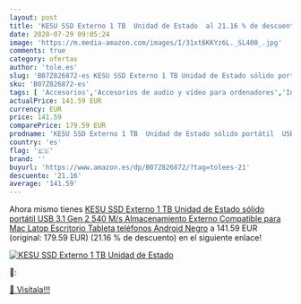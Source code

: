 ```yaml
---
layout: post
title: 'KESU SSD Externo 1 TB  Unidad de Estado  al 21.16 % de descuento'
date: 2020-07-29 09:05:24
image: 'https://m.media-amazon.com/images/I/31xt6KKYz6L._SL400_.jpg'
comments: true
category: ofertas
author: 'tole.es'
slug: 'B07Z826872-es KESU SSD Externo 1 TB Unidad de Estado sólido portátil USB...'
sku: 'B07Z826872-es'
tags: [ 'Accesorios','Accesorios de audio y vídeo para ordenadores','Informática','Webcams y telefonía VoIP','android', ]
actualPrice: 141.59 EUR
currency: EUR
price: 141.59
comparePrice: 179.59 EUR
prodname: 'KESU SSD Externo 1 TB  Unidad de Estado sólido portátil  USB 3.1 Gen 2 540 M/s  Almacenamiento Externo Compatible para Mac  Latop  Escritorio  Tableta  teléfonos Android Negro'
country: 'es'
flag: '🇪🇸'
brand: ''
buyurl: 'https://www.amazon.es/dp/B07Z826872/?tag=tolees-21'
descuento: '21.16'
average: '141.59'
---
```


Ahora mismo tienes [KESU SSD Externo 1 TB  Unidad de Estado sólido portátil  USB 3.1 Gen 2 540 M/s  Almacenamiento Externo Compatible para Mac  Latop  Escritorio  Tableta  teléfonos Android Negro](https://www.amazon.es/dp/B07Z826872/?tag=tolees-21) a 141.59 EUR (original: 179.59 EUR) (21.16 %  de descuento) en el siguiente enlace!

[![KESU SSD Externo 1 TB  Unidad de Estado ](https://m.media-amazon.com/images/I/31xt6KKYz6L._SL400_.jpg)](https://www.amazon.es/dp/B07Z826872/?tag=tolees-21)

🔎:


[🛒 Visítala!!!](https://www.amazon.es/dp/B07Z826872/?tag=tolees-21)
